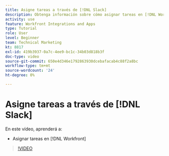 ```yaml
---
title: Asigne tareas a través de [!DNL Slack]
description: Obtenga información sobre cómo asignar tareas en [!DNL Workfront] hasta [!DNL Slack]
activity: use
feature: Workfront Integrations and Apps
type: Tutorial
role: User
level: Beginner
team: Technical Marketing
kt: 8817
exl-id: 419b3937-0a7c-4ee9-bc1c-34b03d818b3f
doc-type: video
source-git-commit: 650e4d346e1792863930dcebafacab4c88f2a8bc
workflow-type: tm+mt
source-wordcount: '24'
ht-degree: 0%

---
```


# Asigne tareas a través de [!DNL Slack]

En este vídeo, aprenderá a:

* Asignar tareas en [!DNL Workfront]

>[!VIDEO](https://video.tv.adobe.com/v/335117/?quality=12&learn=on)
